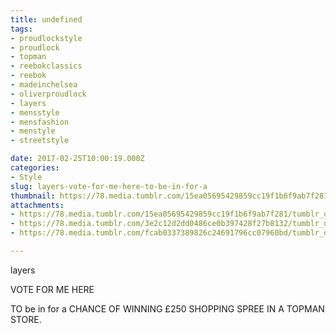 ```yaml
---
title: undefined
tags:
- proudlockstyle
- proudlock
- topman
- reebokclassics
- reebok
- madeinchelsea
- oliverproudlock
- layers
- mensstyle
- mensfashion
- menstyle
- streetstyle

date: 2017-02-25T10:00:19.000Z
categories:
- Style
slug: layers-vote-for-me-here-to-be-in-for-a
thumbnail: https://78.media.tumblr.com/15ea05695429859cc19f1b6f9ab7f281/tumblr_olq1kyL5VW1rhrm24o1_540.jpg
attachments:
- https://78.media.tumblr.com/15ea05695429859cc19f1b6f9ab7f281/tumblr_olq1kyL5VW1rhrm24o1_1280.jpg
- https://78.media.tumblr.com/3e2c12d2dd0486ce0b397428f27b8132/tumblr_olq1kyL5VW1rhrm24o2_1280.jpg
- https://78.media.tumblr.com/fcab0337389826c24691796cc07960bd/tumblr_olq1kyL5VW1rhrm24o3_1280.jpg

---
```


layers 

   VOTE FOR ME HERE  

  TO be in for a CHANCE OF WINNING £250 SHOPPING SPREE IN A TOPMAN STORE.
